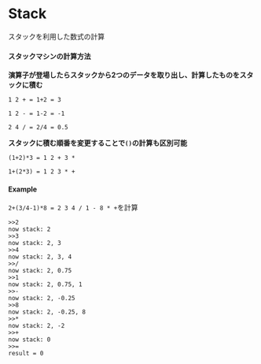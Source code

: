 # Stack
スタックを利用した数式の計算

#### スタックマシンの計算方法
**演算子が登場したらスタックから2つのデータを取り出し、計算したものをスタックに積む**
```
1 2 + = 1+2 = 3

1 2 - = 1-2 = -1

2 4 / = 2/4 = 0.5
```


**スタックに積む順番を変更することで`()`の計算も区別可能**  
```
(1+2)*3 = 1 2 + 3 *

1+(2*3) = 1 2 3 * +
```


#### Example
`2+(3/4-1)*8 = 2 3 4 / 1 - 8 * +`を計算
```
>>2
now stack: 2
>>3
now stack: 2, 3
>>4
now stack: 2, 3, 4
>>/
now stack: 2, 0.75
>>1
now stack: 2, 0.75, 1
>>-
now stack: 2, -0.25
>>8
now stack: 2, -0.25, 8
>>*
now stack: 2, -2
>>+
now stack: 0
>>=
result = 0
```